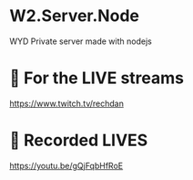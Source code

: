# W2.Server.Node
WYD Private server made with nodejs

# 🎥 For the LIVE streams
https://www.twitch.tv/rechdan

# 📼 Recorded LIVES
https://youtu.be/gQjFqbHfRoE
